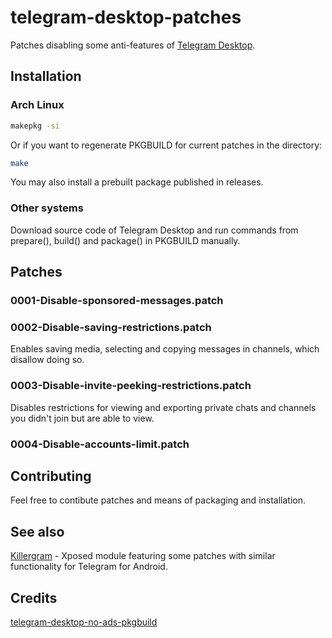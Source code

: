 # telegram-desktop-patches

Patches disabling some anti-features of [Telegram Desktop](https://desktop.telegram.org/).

## Installation

### Arch Linux

```sh
makepkg -si
```

Or if you want to regenerate PKGBUILD for current patches in the directory:

``` sh
make
```

You may also install a prebuilt package published in releases.

### Other systems

Download source code of Telegram Desktop and run commands from prepare(), build() and package() in PKGBUILD manually.

## Patches

### 0001-Disable-sponsored-messages.patch

### 0002-Disable-saving-restrictions.patch

Enables saving media, selecting and copying messages in channels, which disallow doing so.

### 0003-Disable-invite-peeking-restrictions.patch

Disables restrictions for viewing and exporting private chats and channels you didn't join but are able to view.

### 0004-Disable-accounts-limit.patch

## Contributing

Feel free to contibute patches and means of packaging and installation.

## See also

[Killergram](https://github.com/shatyuka/Killergram) - Xposed module featuring some patches with similar functionality for Telegram for Android.

## Credits

[telegram-desktop-no-ads-pkgbuild](https://github.com/vehlwn/telegram-desktop-no-ads-pkgbuild)
